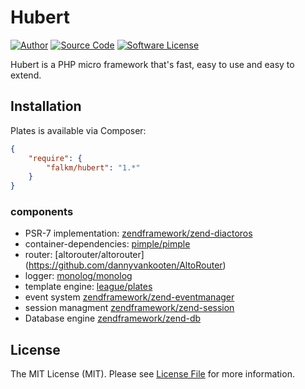 Hubert
======

[![Author](https://img.shields.io/badge/author-falkm-blue.svg?style=flat-square)](https://falk-m.de)
[![Source Code](http://img.shields.io/badge/source-league/plates-blue.svg?style=flat-square)](https://github.com/falkmueller/hubert)
[![Software License](https://img.shields.io/badge/license-MIT-brightgreen.svg?style=flat-square)](LICENSE)

Hubert is a PHP micro framework that's fast, easy to use and easy to extend.

## Installation

Plates is available via Composer:

```json
{
    "require": {
        "falkm/hubert": "1.*"
    }
}
```

### components

- PSR-7 implementation: [zendframework/zend-diactoros](https://zendframework.github.io/zend-diactoros/)
- container-dependencies: [pimple/pimple](http://pimple.sensiolabs.org/)
- router: [altorouter/altorouter] (https://github.com/dannyvankooten/AltoRouter)
- logger: [monolog/monolog](https://github.com/Seldaek/monolog)
- template engine: [league/plates](http://platesphp.com)
- event system [zendframework/zend-eventmanager](https://docs.zendframework.com/zend-eventmanager/)
- session managment [zendframework/zend-session](https://docs.zendframework.com/zend-session/)
- Database engine [zendframework/zend-db](https://docs.zendframework.com/zend-db/)

## License

The MIT License (MIT). Please see [License File](https://github.com/falkmueller/hubert/blob/master/LICENSE) for more information.